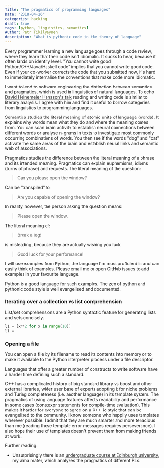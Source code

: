 ```yaml
---
Title: "The pragmatics of programming languages"
Date: "2018-04-26"
categories: hacking
draft: true
tags: [python, linguistics, semantics]
Author: Petr Tikilyaynen
description: "What is pythonic code in the theory of language"
---
```


Every programmer learning a new language goes through a code review, where they learn that their code isn't idiomatic. It sucks to hear, because it often lands on identity level. "You cannot write good Python/C++/Java/Haskell code" implies that you cannot write good code. Even if your co-worker corrects the code that you submitted now, it's hard to immediately internalise the conventions that make code more idiomatic.

I want to lend to software engineering the distinction between semantics and pragmatics, which is used in linguistics of natural languages. To echo [David Heinemeier Hansson's talk](https://www.youtube.com/watch?v=9LfmrkyP81M) reading and writing code is similar to literary analysis. I agree with him and find it useful to borrow categories from linguistics to programming languages. 


Semantics studies the literal meaning of atomic units of language (words). It explains why words mean what they do and where the meaning comes from. You can scan brain activity to establish neural connections between different words or analyse n-grams in texts to investigate most commonly occurring combinations of words. You then see if the words "dog" and "cat" activate the same areas of the brain and establish neural links and semantic web of associations. 


Pragmatics studies the difference between the literal meaning of a phrase and its intended meaning. Pragmatics can explain euphemisms, idioms (turns of phrase) and requests. The literal meaning of the question:

> Can you please open the window? 

Can be "transpiled" to 

> Are you capable of opening the window? 

In reality, however, the person asking the question means:

> Please open the window.


The literal meaning of:

> Break a leg! 

is misleading, because they are actually wishing you luck 

> Good luck for your performance! 


I will use examples from Python, the language I'm most proficient in and can easily think of examples. Please email me or open GitHub issues to add examples in your favourite language. 


Python is a good language for such examples. The zen of python and pythonic code style is well evangelised and documented. 

### Iterating over a collection vs list comprehension

List/set comprehensions are a Python syntactic feature for generating lists and sets concisely. 

```python
l1 = [x**2 for x in range(10)]
l1 = 

```

### Opening a file 

You can open a file by its filename to read its contents into memory or to make it available to the Python interpreter process under a file descriptor. 




Languages that offer a greater number of constructs to write software have a harder time defining such a standard.


C++ has a complicated history of big standard library vs boost and other external libraries, wider user base of experts adopting it for niche problems and Turing completeness (i.e. another language) in its template system. The pragmatics of using language features affects readability and performance in some cases (constexpr statements for compile-time evaluation). This makes it harder for everyone to agree on a C++-ic style that can be evangelised to the community. I know someone who happily uses templates wherever possible. I admit that they are much smarter and more tenacious than me (reading those template error messages requires perseverance). I also hope their use of templates doesn't prevent them from making friends at work. 




Further reading:

  * Unsurprisingly there is an [undergraduate course at Edinburgh university](https://www.inf.ed.ac.uk/teaching/courses/epl/), my alma mater, which analyses the pragmatics of different PLs. 
